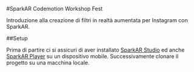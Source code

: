 #SparkAR Codemotion Workshop Fest

Introduzione alla creazione di filtri in realtà aumentata per Instagram con SparkAR.

##Setup

Prima di partire ci si assicuri di aver installato  [SparkAR Studio](https://sparkar.facebook.com/ar-studio/learn/downloads/) ed anche [SparkAR Player](https://sparkar.facebook.com/ar-studio/learn/downloads/) su un dispositivo mobile.
Successivamente clonare il progetto su una macchina locale.


